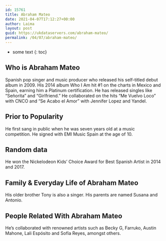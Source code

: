 ```yaml
---
id: 15761
title: Abraham Mateo
date: 2021-04-07T17:12:27+00:00
author: Laima
layout: post
guid: https://ukdataservers.com/abraham-mateo/
permalink: /04/07/abraham-mateo/
---
```


* some text
{: toc}


## Who is Abraham Mateo
                  
                  
                  
Spanish pop singer and music producer who released his self-titled debut album in 2009. His 2014 album Who I Am hit #1 on the charts in Mexico and Spain, earning him a Platinum certification. He has released singles like &#8220;Señorita&#8221; and &#8220;Girlfriend.&#8221; He collaborated on the hits &#8220;Me Vuelvo Loco&#8221; with CNCO and &#8220;Se Acabo el Amor&#8221; with Jennifer Lopez and Yandel.
                  
              
            
              
            
                
                
                
## Prior to Popularity
                  
                  
                  
He first sang in public when he was seven years old at a music competition. He signed with EMI Music Spain at the age of 10.
                  
              
            
              
            
                
                
                
## Random data
                  
                  
                  
He won the Nickelodeon Kids&#8217; Choice Award for Best Spanish Artist in 2014 and 2017. 
                  
              
            
              
            
                
                
                
## Family & Everyday Life of Abraham Mateo
                  
                  
                  
His older brother Tony is also a singer. His parents are named Susana and Antonio.
                  
              
            
              
            
                
                
                
## People Related With Abraham Mateo
                  
                  
                  
He&#8217;s collaborated with renowned artists such as Becky G, Farruko, Austin Mahone, Lali Espósito and Sofía Reyes, amongst others. 
                  
              
            
              
            
                
              
            
              
              
            
            
              
            
          
          
          
